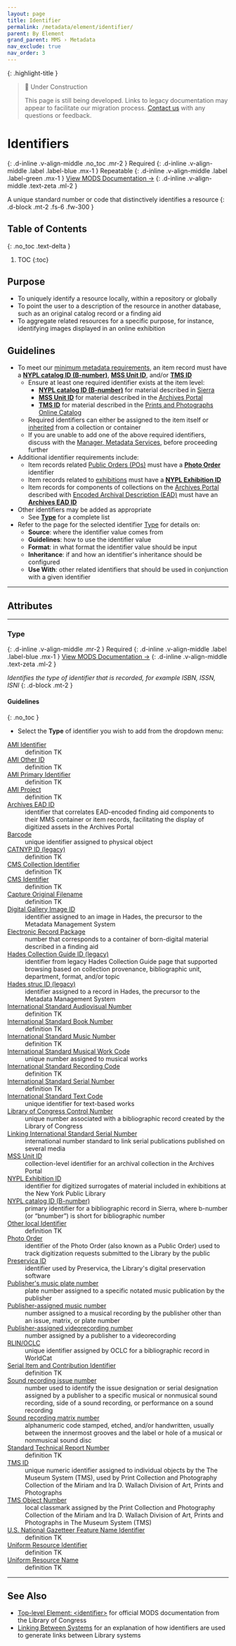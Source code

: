 ```yaml
---
layout: page
title: Identifier
permalink: /metadata/element/identifier/
parent: By Element
grand_parent: MMS › Metadata
nav_exclude: true
nav_order: 3
---
```


{: .highlight-title }
> 🚧 Under Construction
>
> This page is still being developed. Links to legacy documentation may appear to facilitate our migration process. [Contact us](/metadata-documentation/contact/) with any questions or feedback.

# Identifiers
{: .d-inline .v-align-middle .no_toc .mr-2 }
Required
{: .d-inline .v-align-middle .label .label-blue .mx-1 }
Repeatable
{: .d-inline .v-align-middle .label .label-green .mx-1 }
[View MODS Documentation →](https://www.loc.gov/standards/mods/userguide/identifier.html)
{: .d-inline .v-align-middle .text-zeta .ml-2 }

A unique standard number or code that distinctively identifies a resource
{: .d-block .mt-2 .fs-6 .fw-300 }

## Table of Contents
{: .no_toc .text-delta }

1. TOC
{:toc}

## Purpose
- To uniquely identify a resource locally, within a repository or globally
- To point the user to a description of the resource in another database, such as an original catalog record or a finding aid
- To aggregate related resources for a specific purpose, for instance, identifying images displayed in an online exhibition

## Guidelines
- To meet our [minimum metadata requirements](/metadata-documentation/metadata/guidelines/#minimum-metadata-requirements), an item record must have a [**NYPL catalog ID (B-number)**](/metadata-documentation/metadata/element/identifier/bnumber/), [**MSS Unit ID**](/metadata-documentation/metadata/element/identifier/mss/), and/or [**TMS ID**](/metadata-documentation/metadata/element/identifier/tms/)
    - Ensure at least one required identifier exists at the item level:
        - [**NYPL catalog ID (B-number)**](/metadata-documentation/metadata/element/identifier/bnumber/) for material described in [Sierra](/metadata-documentation/resources/glossary/#sierra)
        - [**MSS Unit ID**](/metadata-documentation/metadata/element/identifier/mss/) for material described in the [Archives Portal](/metadata-documentation/resources/glossary/#archives-portal)
        - [**TMS ID**](/metadata-documentation/metadata/element/identifier/tms/) for material described in the [Prints and Photographs Online Catalog](/metadata-documentation/resources/glossary/#prints-and-photographs-online-catalog)
    - Required identifiers can either be assigned to the item itself or [inherited](/metadata-documentation/metadata/guidelines/#inheritance) from a collection or container
    - If you are unable to add one of the above required identifiers, discuss with the [Manager, Metadata Services](/metadata-documentation/contact/), before proceeding further
- Additional identifier requirements include:
    - Item records related [Public Orders (POs)](/metadata-documentation/workflows/digitization/po/) must have a [**Photo Order**](/metadata-documentation/metadata/element/identifier/po/) identifier
    - Item records related to [exhibitions](/metadata-documentation/workflows/digitization/exhibitions/) must have a [**NYPL Exhibition ID**](/metadata-documentation/metadata/element/identifier/nypl-exhibition/)
    - Item records for components of collections on the [Archives Portal](/metadata-documentation/resources/glossary/#archives-portal) described with [Encoded Archival Description (EAD)](/metadata-documentation/resources/glossary/#encoded-archival-description) must have an [**Archives EAD ID**](/metadata-documentation/metadata/element/identifier/archives-ead/)
- Other identifiers may be added as appropriate
    - See [**Type**](#type) for a complete list
- Refer to the page for the selected identifier [Type](#type) for details on:
    - **Source**: where the identifier value comes from
    - **Guidelines**: how to use the identifier value
    - **Format**: in what format the identifier value should be input
    - **Inheritance**: if and how an identifier's inheritance should be configured
    - **Use With**: other related identifiers that should be used in conjunction with a given identifier

---

## Attributes

---

### Type
{: .d-inline .v-align-middle .mr-2 }
Required
{: .d-inline .v-align-middle .label .label-blue .mx-1 }
[View MODS Documentation →](https://www.loc.gov/standards/mods/userguide/identifier.html#type)
{: .d-inline .v-align-middle .text-zeta .ml-2 }

_Identifies the type of identifier that is recorded, for example ISBN, ISSN, ISNI_
{: .d-block .mt-2 }

#### Guidelines
{: .no_toc }
- Select the **Type** of identifier you wish to add from the dropdown menu:

<dl>

<dt><a href="/metadata-documentation/metadata/element/identifier/ami/">AMI Identifier</a></dt>
<dd>definition TK</dd>

<dt><a href="/metadata-documentation/metadata/element/identifier/ami-other/">AMI Other ID</a></dt>
<dd>definition TK</dd>

<dt><a href="/metadata-documentation/metadata/element/identifier/ami-primary/">AMI Primary Identifier</a></dt>
<dd>definition TK</dd>

<dt><a href="/metadata-documentation/metadata/element/identifier/ami-project/">AMI Project</a></dt>
<dd>definition TK</dd>

<dt><a href="/metadata-documentation/metadata/element/identifier/archives-ead/">Archives EAD ID</a></dt>
<dd>identifier that correlates EAD-encoded finding aid components to their MMS container or item records, facilitating the display of digitized assets in the Archives Portal</dd>

<dt><a href="/metadata-documentation/metadata/element/identifier/barcode/">Barcode</a></dt>
<dd>unique identifier assigned to physical object</dd>

<dt><a href="/metadata-documentation/metadata/element/identifier/catnyp/">CATNYP ID (legacy)</a></dt>
<dd>definition TK</dd>

<dt><a href="/metadata-documentation/metadata/element/identifier/cms-collection/">CMS Collection Identifier</a></dt>
<dd>definition TK</dd>

<dt><a href="/metadata-documentation/metadata/element/identifier/cms/">CMS Identifier</a></dt>
<dd>definition TK</dd>

<dt><a href="/metadata-documentation/metadata/element/identifier/capture-original-filename/">Capture Original Filename</a></dt>
<dd>definition TK</dd>

<dt><a href="/metadata-documentation/metadata/element/identifier/digital-gallery-image/">Digital Gallery Image ID</a></dt>
<dd>identifier assigned to an image in Hades, the precursor to the Metadata Management System</dd>

<dt><a href="/metadata-documentation/metadata/element/identifier/er/">Electronic Record Package</a></dt>
<dd>number that corresponds to a container of born-digital material described in a finding aid</dd>

<dt><a href="/metadata-documentation/metadata/element/identifier/hades-collection-guide/">Hades Collection Guide ID (legacy)</a></dt>
<dd>identifier from legacy Hades Collection Guide page that supported browsing based on collection provenance, bibliographic unit, department, format, and/or topic</dd>

<dt><a href="/metadata-documentation/metadata/element/identifier/hades-struc/">Hades struc ID (legacy)</a></dt>
<dd>identifier assigned to a record in Hades, the precursor to the Metadata Management System</dd>

<dt><a href="/metadata-documentation/metadata/element/identifier/isan/">International Standard Audiovisual Number</a></dt>
<dd>definition TK</dd>

<dt><a href="/metadata-documentation/metadata/element/identifier/isbn/">International Standard Book Number</a></dt>
<dd>definition TK</dd>

<dt><a href="/metadata-documentation/metadata/element/identifier/ismn/">International Standard Music Number</a></dt>
<dd>definition TK</dd>

<dt><a href="/metadata-documentation/metadata/element/identifier/iswc/">International Standard Musical Work Code</a></dt>
<dd>unique number assigned to musical works</dd>

<dt><a href="/metadata-documentation/metadata/element/identifier/isrc/">International Standard Recording Code</a></dt>
<dd>definition TK</dd>

<dt><a href="/metadata-documentation/metadata/element/identifier/issn/">International Standard Serial Number</a></dt>
<dd>definition TK</dd>

<dt><a href="/metadata-documentation/metadata/element/identifier/istc/">International Standard Text Code</a></dt>
<dd>unique identifier for text-based works</dd>

<dt><a href="/metadata-documentation/metadata/element/identifier/lccn/">Library of Congress Control Number</a></dt>
<dd>unique number associated with a bibliographic record created by the Library of Congress</dd>

<dt><a href="/metadata-documentation/metadata/element/identifier/issn-l/">Linking International Standard Serial Number</a></dt>
<dd>international number standard to link serial publications published on several media</dd>

<dt><a href="/metadata-documentation/metadata/element/identifier/mss/">MSS Unit ID</a></dt>
<dd>collection-level identifier for an archival collection in the Archives Portal</dd>

<dt><a href="/metadata-documentation/metadata/element/identifier/nypl-exhibition/">NYPL Exhibition ID</a></dt>
<dd>identifier for digitized surrogates of material included in exhibitions at the New York Public Library</dd>

<dt><a href="/metadata-documentation/metadata/element/identifier/bnumber/">NYPL catalog ID (B-number)</a></dt>
<dd>primary identifier for a bibliographic record in Sierra, where b-number (or “bnumber”) is short for bibliographic number</dd>

<dt><a href="/metadata-documentation/metadata/element/identifier/other-local/">Other local Identifier</a></dt>
<dd>definition TK</dd>

<dt><a href="/metadata-documentation/metadata/element/identifier/po/">Photo Order</a></dt>
<dd>identifier of the Photo Order (also known as a Public Order) used to track digitization requests submitted to the Library by the public</dd>

<dt><a href="/metadata-documentation/metadata/element/identifier/preservica/">Preservica ID</a></dt>
<dd>identifier used by Preservica, the Library's digital preservation software</dd>

<dt><a href="/metadata-documentation/metadata/element/identifier/publishers-music-plate-number/">Publisher's music plate number</a></dt>
<dd>plate number assigned to a specific notated music publication by the publisher</dd>

<dt><a href="/metadata-documentation/metadata/element/identifier/publisher-assigned-music-number/">Publisher-assigned music number</a></dt>
<dd>number assigned to a musical recording by the publisher other than an issue, matrix, or plate number</dd>

<dt><a href="/metadata-documentation/metadata/element/identifier/publisher-assigned-videorecording-number/">Publisher-assigned videorecording number</a></dt>
<dd>number assigned by a publisher to a videorecording</dd>

<dt><a href="/metadata-documentation/metadata/element/identifier/oclc/">RLIN/OCLC</a></dt>
<dd>unique identifier assigned by OCLC for a bibliographic record in WorldCat</dd>

<dt><a href="/metadata-documentation/metadata/element/identifier/sici/">Serial Item and Contribution Identifier</a></dt>
<dd>definition TK</dd>

<dt><a href="/metadata-documentation/metadata/element/identifier/sound-recording-issue-number/">Sound recording issue number</a></dt>
<dd>number used to identify the issue designation or serial designation assigned by a publisher to a specific musical or nonmusical sound recording, side of a sound recording, or performance on a sound recording</dd>

<dt><a href="/metadata-documentation/metadata/element/identifier/sound-recording-matrix-number/">Sound recording matrix number</a></dt>
<dd>alphanumeric code stamped, etched, and/or handwritten, usually between the innermost grooves and the label or hole of a musical or nonmusical sound disc</dd>

<dt><a href="/metadata-documentation/metadata/element/identifier/strn/">Standard Technical Report Number</a></dt>
<dd>definition TK</dd>

<dt><a href="/metadata-documentation/metadata/element/identifier/tms/">TMS ID</a></dt>
<dd>unique numeric identifier assigned to individual objects by the The Museum System (TMS), used by Print Collection and Photography Collection of the Miriam and Ira D. Wallach Division of Art, Prints and Photographs</dd>

<dt><a href="/metadata-documentation/metadata/element/identifier/tms-object-number/">TMS Object Number</a></dt>
<dd>local classmark assigned by the Print Collection and Photography Collection of the Miriam and Ira D. Wallach Division of Art, Prints and Photographs in The Museum System (TMS)</dd>

<dt><a href="/metadata-documentation/metadata/element/identifier/natgazfid/">U.S. National Gazetteer Feature Name Identifier</a></dt>
<dd>definition TK</dd>

<dt><a href="/metadata-documentation/metadata/element/identifier/uri/">Uniform Resource Identifier</a></dt>
<dd>definition TK</dd>

<dt><a href="/metadata-documentation/metadata/element/identifier/urn/">Uniform Resource Name</a></dt>
<dd>definition TK</dd>

</dl>

---

## See Also
- [Top-level Element: &lt;identifier&gt;](https://www.loc.gov/standards/mods/userguide/identifier.html) for official MODS documentation from the Library of Congress
- [Linking Between Systems](/metadata-documentation/workflows/linking/) for an explanation of how identifiers are used to generate links between Library systems
